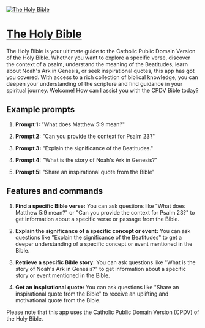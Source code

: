 [![The Holy Bible](https://files.oaiusercontent.com/file-3zlyyjl7lq5WO1KXLl47LM9x?se=2123-10-19T03%3A30%3A45Z&sp=r&sv=2021-08-06&sr=b&rscc=max-age%3D31536000%2C%20immutable&rscd=attachment%3B%20filename%3D6511c7d5-95ea-451d-b9ee-7d5edc3b73a8.png&sig=gKOzFuKsemSTdtgQvUPO5ZhZpj4vlJWeO2pI6/zoQZc%3D)](https://chat.openai.com/g/g-bfmrASTkG-the-holy-bible)

# [The Holy Bible](https://chat.openai.com/g/g-bfmrASTkG-the-holy-bible)

The Holy Bible is your ultimate guide to the Catholic Public Domain Version of the Holy Bible. Whether you want to explore a specific verse, discover the context of a psalm, understand the meaning of the Beatitudes, learn about Noah's Ark in Genesis, or seek inspirational quotes, this app has got you covered. With access to a rich collection of biblical knowledge, you can deepen your understanding of the scripture and find guidance in your spiritual journey. Welcome! How can I assist you with the CPDV Bible today?

## Example prompts

1. **Prompt 1:** "What does Matthew 5:9 mean?"

2. **Prompt 2:** "Can you provide the context for Psalm 23?"

3. **Prompt 3:** "Explain the significance of the Beatitudes."

4. **Prompt 4:** "What is the story of Noah's Ark in Genesis?"

5. **Prompt 5:** "Share an inspirational quote from the Bible"

## Features and commands

1. **Find a specific Bible verse:** You can ask questions like "What does Matthew 5:9 mean?" or "Can you provide the context for Psalm 23?" to get information about a specific verse or passage from the Bible.

2. **Explain the significance of a specific concept or event:** You can ask questions like "Explain the significance of the Beatitudes" to get a deeper understanding of a specific concept or event mentioned in the Bible.

3. **Retrieve a specific Bible story:** You can ask questions like "What is the story of Noah's Ark in Genesis?" to get information about a specific story or event mentioned in the Bible.

4. **Get an inspirational quote:** You can ask questions like "Share an inspirational quote from the Bible" to receive an uplifting and motivational quote from the Bible.

Please note that this app uses the Catholic Public Domain Version (CPDV) of the Holy Bible.